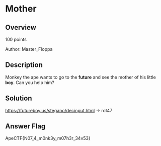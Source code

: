 # Mother #
 
## Overview ##
 
100 points
 
Author: Master_Floppa
 
## Description ##
 
Monkey the ape wants to go to the **future** and see the mother of his little **boy**. Can you help him?

## Solution ##
https://futureboy.us/stegano/decinput.html -> rot47

## Answer Flag ##
ApeCTF{N07_4_m0nk3y_m07h3r_34v53}
